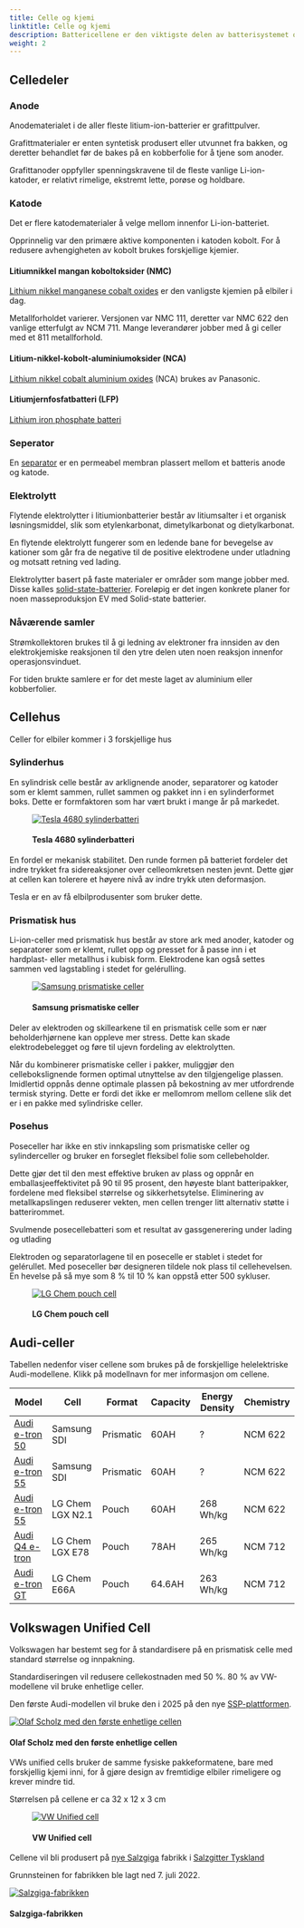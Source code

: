 ```yaml
---
title: Celle og kjemi
linktitle: Celle og kjemi
description: Battericellene er den viktigste delen av batterisystemet og den viktigste faktoren både for kostnad og ytelse på elbiler.
weight: 2
---
```

<!-- markdownlint-disable MD033 -->
## Celledeler

### Anode

Anodematerialet i de aller fleste litium-ion-batterier er grafittpulver.

Grafittmaterialer er enten syntetisk produsert eller utvunnet fra bakken, og deretter behandlet før de bakes på en kobberfolie for å tjene som anoder.

Grafittanoder oppfyller spenningskravene til de fleste vanlige Li-ion-katoder, er relativt rimelige, ekstremt lette, porøse og holdbare.

### Katode

Det er flere katodematerialer å velge mellom innenfor Li-ion-batteriet.

Opprinnelig var den primære aktive komponenten i katoden kobolt. For å redusere avhengigheten av kobolt brukes forskjellige kjemier.

#### Litiumnikkel mangan koboltoksider (NMC)

[Lithium nikkel manganese cobalt oxides](https://en.wikipedia.org/wiki/Lithium_nickel_manganese_cobalt_oxides) er den vanligste kjemien på elbiler i dag.

Metallforholdet varierer. Versjonen var NMC 111, deretter var NMC 622 den vanlige etterfulgt av NCM 711. Mange leverandører jobber med å gi celler med et 811 metallforhold.

#### Litium-nikkel-kobolt-aluminiumoksider (NCA)

[Lithium nikkel cobalt aluminium oxides](https://en.wikipedia.org/wiki/Lithium_nickel_cobalt_aluminum_oxides) (NCA) brukes av Panasonic.

#### Litiumjernfosfatbatteri (LFP)

[Lithium iron phosphate batteri](https://en.wikipedia.org/wiki/Lithium_iron_phosphate_battery)

### Seperator

En [separator](https://en.wikipedia.org/wiki/Separator_(electricity)) er en permeabel membran plassert mellom et batteris anode og katode.

### Elektrolytt

Flytende elektrolytter i litiumionbatterier består av litiumsalter i et organisk løsningsmiddel, slik som etylenkarbonat, dimetylkarbonat og dietylkarbonat.

En flytende elektrolytt fungerer som en ledende bane for bevegelse av kationer som går fra de negative til de positive elektrodene under utladning og motsatt retning ved lading.

Elektrolytter basert på faste materialer er områder som mange jobber med. Disse kalles [solid-state-batterier](https://en.wikipedia.org/wiki/Solid-state_battery). Foreløpig er det ingen konkrete planer for noen masseproduksjon EV med Solid-state batterier.

### Nåværende samler

 Strømkollektoren brukes til å gi ledning av elektroner fra innsiden av den elektrokjemiske reaksjonen til den ytre delen uten noen reaksjon innenfor operasjonsvinduet.

 For tiden brukte samlere er for det meste laget av aluminium eller kobberfolier.

## Cellehus

Celler for elbiler kommer i 3 forskjellige hus

### Sylinderhus

En sylindrisk celle består av arklignende anoder, separatorer og katoder som er klemt sammen, rullet sammen og pakket inn i en sylinderformet boks. Dette er formfaktoren som har vært brukt i mange år på markedet.

<figure>
    <a href="https://media.electrichasgoneaudi.net/multimedia/technology/battery/cell/cylinder4680.jpg">
        <img src="https://media.electrichasgoneaudi.net/multimedia/technology/battery/cell/cylinder4680s.jpg"
        class="img-fluid" alt="Tesla 4680 sylinderbatteri" title="Tesla 4680 sylinderbatteri">
    </a>
    <figcaption><h4>Tesla 4680 sylinderbatteri</h4></figcaption>
</figure>

En fordel er mekanisk stabilitet. Den runde formen på batteriet fordeler det indre trykket fra sidereaksjoner over celleomkretsen nesten jevnt. Dette gjør at cellen kan tolerere et høyere nivå av indre trykk uten deformasjon.

Tesla er en av få elbilprodusenter som bruker dette.

### Prismatisk hus

Li-ion-celler med prismatisk hus består av store ark med anoder, katoder og separatorer som er klemt, rullet opp og presset for å passe inn i et hardplast- eller metallhus i kubisk form. Elektrodene kan også settes sammen ved lagstabling i stedet for gelérulling.

<figure>
    <a href="https://media.electrichasgoneaudi.net/multimedia/technology/battery/cell/samsungprismatic.jpg">
        <img src="https://media.electrichasgoneaudi.net/multimedia/technology/battery/cell/samsungprismatics.jpg"
        class="img-fluid" alt="Samsung prismatiske celler" title="Samsung prismatiske celler">
    </a>
    <figcaption><h4>Samsung prismatiske celler</h4></figcaption>
</figure>

Deler av elektroden og skillearkene til en prismatisk celle som er nær beholderhjørnene kan oppleve mer stress. Dette kan skade elektrodebelegget og føre til ujevn fordeling av elektrolytten.

Når du kombinerer prismatiske celler i pakker, muliggjør den cellebokslignende formen optimal utnyttelse av den tilgjengelige plassen. Imidlertid oppnås denne optimale plassen på bekostning av mer utfordrende termisk styring. Dette er fordi det ikke er mellomrom mellom cellene slik det er i en pakke med sylindriske celler.

### Posehus

Poseceller har ikke en stiv innkapsling som prismatiske celler og sylinderceller og bruker en forseglet fleksibel folie som cellebeholder.

Dette gjør det til den mest effektive bruken av plass og oppnår en emballasjeeffektivitet på 90 til 95 prosent, den høyeste blant batteripakker, fordelene med fleksibel størrelse og sikkerhetsytelse. Eliminering av metallkapslingen reduserer vekten, men cellen trenger litt alternativ støtte i batterirommet.

Svulmende posecellebatteri som et resultat av gassgenerering under lading og utlading

Elektroden og separatorlagene til en posecelle er stablet i stedet for gelérullet. Med poseceller bør designeren tildele nok plass til cellehevelsen. En hevelse på så mye som 8 % til 10 % kan oppstå etter 500 sykluser.

<figure>
    <a href="https://media.electrichasgoneaudi.net/multimedia/technology/battery/cell/lgchenx21.jpg">
        <img src="https://media.electrichasgoneaudi.net/multimedia/technology/battery/cell/lgchenx21s.jpg"
        class="img-fluid" alt="LG Chem pouch cell" title="LG Chem pouch cell">
    </a>
    <figcaption><h4>LG Chem pouch cell</h4></figcaption>
</figure>

## Audi-celler

Tabellen nedenfor viser cellene som brukes på de forskjellige helelektriske Audi-modellene. Klikk på modellnavn
for mer informasjon om cellene.

| Model | Cell | Format | Capacity | Energy Density | Chemistry|
|-----|------|-----|------|------|------|
| [Audi e-tron 50](../../../models/e-tron/drivetrain/battery/#cell-technology) | Samsung SDI | Prismatic | 60AH | ? | NCM 622 |
| [Audi e-tron 55](../../../models/e-tron/drivetrain/battery/#cell-technology) | Samsung SDI | Prismatic | 60AH | ? | NCM 622 |
| [Audi e-tron 55](../../../models/e-tron/drivetrain/battery/#cell-technology) | LG Chem LGX N2.1 | Pouch | 60AH | 268 Wh/kg | NCM 622 |
| [Audi Q4 e-tron](../../../models/q4-e-tron/drivetrain/battery/#battery-cells) | LG Chem LGX E78 | Pouch | 78AH | 265 Wh/kg | NCM 712 |
| [Audi e-tron GT](../../../models/e-tron-gt/drivetrain/battery/#cell-technology) | LG Chem E66A | Pouch | 64.6AH | 263 Wh/kg | NCM 712 |

## Volkswagen Unified Cell

Volkswagen har bestemt seg for å standardisere på en prismatisk celle med standard størrelse og innpakning.

Standardiseringen vil redusere cellekostnaden med 50 %. 80 % av VW-modellene vil bruke enhetlige celler.

Den første Audi-modellen vil bruke den i 2025 på den nye [SSP-plattformen](../../bev-platforms/ssp/).

<figur>
    <a href="https://media.electrichasgoneaudi.net/multimedia/technology/battery/cell/unifiedcell1.jpg">
        <img src="https://media.electrichasgoneaudi.net/multimedia/technology/battery/cell/unifiedcell1s.jpg"
        class="img-fluid" alt="Olaf Scholz med den første enhetlige cellen" title="Olaf Scholz med den første enhetlige cellen">
    </a>
    <figcaption><h4>Olaf Scholz med den første enhetlige cellen</h4></figcaption>
</figur>

VWs unified cells bruker de samme fysiske pakkeformatene, bare med forskjellig kjemi inni, for å gjøre design av fremtidige elbiler rimeligere og krever mindre tid.

Størrelsen på cellene er ca 32 x 12 x 3 cm

<figure>
    <a href="https://media.electrichasgoneaudi.net/multimedia/technology/bev-platforms/ssp/unifiedcell1.jpg">
        <img src="https://media.electrichasgoneaudi.net/multimedia/technology/bev-platforms/ssp/unifiedcell1s.jpg"
        class="img-fluid" alt="VW Unified cell" title="VW Unified cell">
    </a>
    <figcaption><h4>VW Unified cell</h4></figcaption>
</figure>




Cellene vil bli produsert på [nye Salzgiga](https://www.volkswagen-newsroom.com/en/press-releases/ground-breaking-in-salzgitter-volkswagen-enters-global-battery-business-with-powerco-8050) fabrikk i [Salzgitter Tyskland](https://www.google.com/maps/@52.1896961,10.442521,878m/)

Grunnsteinen for fabrikken ble lagt ned 7. juli 2022.

<figur>
    <a href="https://media.electrichasgoneaudi.net/multimedia/technology/battery/cell/salzgiga1.jpg">
        <img src="https://media.electrichasgoneaudi.net/multimedia/technology/battery/cell/salzgiga1s.jpg"
        class="img-fluid" alt="Salzgiga-fabrikken" title="Salzgiga-fabrikken">
    </a>
    <figcaption><h4>Salzgiga-fabrikken</h4></figcaption>
</figur>